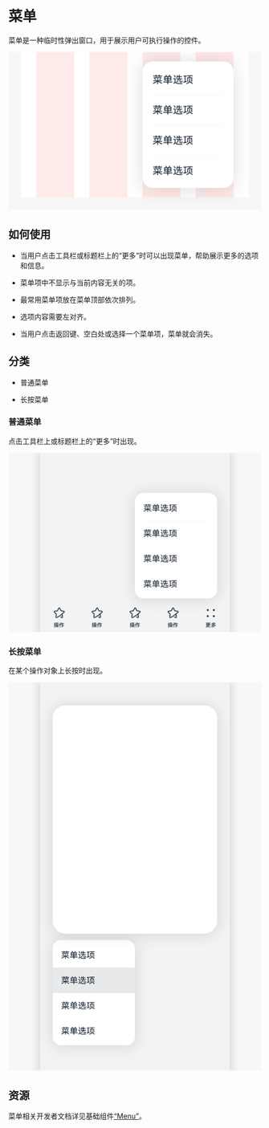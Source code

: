 # 菜单

菜单是一种临时性弹出窗口，用于展示用户可执行操作的控件。


![menu_sub_1](figures/menu_sub_1.png)


## 如何使用

- 当用户点击工具栏或标题栏上的“更多”时可以出现菜单，帮助展示更多的选项和信息。

- 菜单项中不显示与当前内容无关的项。

- 最常用菜单项放在菜单顶部依次排列。

- 选项内容需要左对齐。

- 当用户点击返回键、空白处或选择一个菜单项，菜单就会消失。


## 分类

- 普通菜单

- 长按菜单


### 普通菜单

点击工具栏上或标题栏上的“更多”时出现。

![1_zh-cn_image_0000001573482797.png](figures/1_zh-cn_image_0000001573482797.png)


### 长按菜单

在某个操作对象上长按时出现。

![1_zh-cn_image_0000001573283205.png](figures/1_zh-cn_image_0000001573283205.png)


## 资源

菜单相关开发者文档详见基础组件[“Menu”](https://gitee.com/openharmony/docs/blob/master/zh-cn/application-dev/reference/arkui-ts/ts-basic-components-menu.md)。
